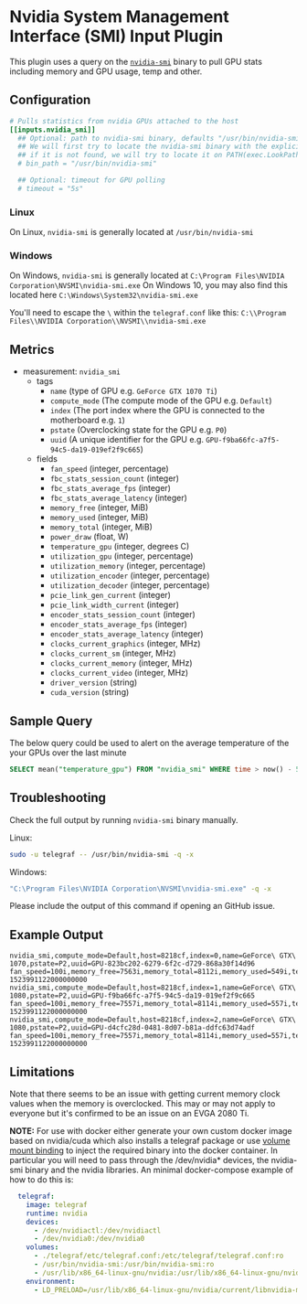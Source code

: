 # Nvidia System Management Interface (SMI) Input Plugin

This plugin uses a query on the
[`nvidia-smi`](https://developer.nvidia.com/nvidia-system-management-interface)
binary to pull GPU stats including memory and GPU usage, temp and other.

## Configuration

```toml @sample.conf
# Pulls statistics from nvidia GPUs attached to the host
[[inputs.nvidia_smi]]
  ## Optional: path to nvidia-smi binary, defaults "/usr/bin/nvidia-smi"
  ## We will first try to locate the nvidia-smi binary with the explicitly specified value (or default value), 
  ## if it is not found, we will try to locate it on PATH(exec.LookPath), if it is still not found, an error will be returned
  # bin_path = "/usr/bin/nvidia-smi"

  ## Optional: timeout for GPU polling
  # timeout = "5s"
```

### Linux

On Linux, `nvidia-smi` is generally located at `/usr/bin/nvidia-smi`

### Windows

On Windows, `nvidia-smi` is generally located at `C:\Program Files\NVIDIA
Corporation\NVSMI\nvidia-smi.exe` On Windows 10, you may also find this located
here `C:\Windows\System32\nvidia-smi.exe`

You'll need to escape the `\` within the `telegraf.conf` like this: `C:\\Program
Files\\NVIDIA Corporation\\NVSMI\\nvidia-smi.exe`

## Metrics

- measurement: `nvidia_smi`
  - tags
    - `name` (type of GPU e.g. `GeForce GTX 1070 Ti`)
    - `compute_mode` (The compute mode of the GPU e.g. `Default`)
    - `index` (The port index where the GPU is connected to the motherboard e.g. `1`)
    - `pstate` (Overclocking state for the GPU e.g. `P0`)
    - `uuid` (A unique identifier for the GPU e.g. `GPU-f9ba66fc-a7f5-94c5-da19-019ef2f9c665`)
  - fields
    - `fan_speed` (integer, percentage)
    - `fbc_stats_session_count` (integer)
    - `fbc_stats_average_fps` (integer)
    - `fbc_stats_average_latency` (integer)
    - `memory_free` (integer, MiB)
    - `memory_used` (integer, MiB)
    - `memory_total` (integer, MiB)
    - `power_draw` (float, W)
    - `temperature_gpu` (integer, degrees C)
    - `utilization_gpu` (integer, percentage)
    - `utilization_memory` (integer, percentage)
    - `utilization_encoder` (integer, percentage)
    - `utilization_decoder` (integer, percentage)
    - `pcie_link_gen_current` (integer)
    - `pcie_link_width_current` (integer)
    - `encoder_stats_session_count` (integer)
    - `encoder_stats_average_fps` (integer)
    - `encoder_stats_average_latency` (integer)
    - `clocks_current_graphics` (integer, MHz)
    - `clocks_current_sm` (integer, MHz)
    - `clocks_current_memory` (integer, MHz)
    - `clocks_current_video` (integer, MHz)
    - `driver_version` (string)
    - `cuda_version` (string)

## Sample Query

The below query could be used to alert on the average temperature of the your
GPUs over the last minute

```sql
SELECT mean("temperature_gpu") FROM "nvidia_smi" WHERE time > now() - 5m GROUP BY time(1m), "index", "name", "host"
```

## Troubleshooting

Check the full output by running `nvidia-smi` binary manually.

Linux:

```sh
sudo -u telegraf -- /usr/bin/nvidia-smi -q -x
```

Windows:

```sh
"C:\Program Files\NVIDIA Corporation\NVSMI\nvidia-smi.exe" -q -x
```

Please include the output of this command if opening an GitHub issue.

## Example Output

```text
nvidia_smi,compute_mode=Default,host=8218cf,index=0,name=GeForce\ GTX\ 1070,pstate=P2,uuid=GPU-823bc202-6279-6f2c-d729-868a30f14d96 fan_speed=100i,memory_free=7563i,memory_total=8112i,memory_used=549i,temperature_gpu=53i,utilization_gpu=100i,utilization_memory=90i 1523991122000000000
nvidia_smi,compute_mode=Default,host=8218cf,index=1,name=GeForce\ GTX\ 1080,pstate=P2,uuid=GPU-f9ba66fc-a7f5-94c5-da19-019ef2f9c665 fan_speed=100i,memory_free=7557i,memory_total=8114i,memory_used=557i,temperature_gpu=50i,utilization_gpu=100i,utilization_memory=85i 1523991122000000000
nvidia_smi,compute_mode=Default,host=8218cf,index=2,name=GeForce\ GTX\ 1080,pstate=P2,uuid=GPU-d4cfc28d-0481-8d07-b81a-ddfc63d74adf fan_speed=100i,memory_free=7557i,memory_total=8114i,memory_used=557i,temperature_gpu=58i,utilization_gpu=100i,utilization_memory=86i 1523991122000000000
```

## Limitations

Note that there seems to be an issue with getting current memory clock values
when the memory is overclocked.  This may or may not apply to everyone but it's
confirmed to be an issue on an EVGA 2080 Ti.

**NOTE:** For use with docker either generate your own custom docker image based
on nvidia/cuda which also installs a telegraf package or use [volume mount
binding](https://docs.docker.com/storage/bind-mounts/) to inject the required
binary into the docker container. In particular you will need to pass through
the /dev/nvidia* devices, the nvidia-smi binary and the nvidia libraries.
An minimal docker-compose example of how to do this is:

```yaml
  telegraf:
    image: telegraf
    runtime: nvidia
    devices:
      - /dev/nvidiactl:/dev/nvidiactl
      - /dev/nvidia0:/dev/nvidia0
    volumes:
      - ./telegraf/etc/telegraf.conf:/etc/telegraf/telegraf.conf:ro
      - /usr/bin/nvidia-smi:/usr/bin/nvidia-smi:ro
      - /usr/lib/x86_64-linux-gnu/nvidia:/usr/lib/x86_64-linux-gnu/nvidia:ro
    environment:
      - LD_PRELOAD=/usr/lib/x86_64-linux-gnu/nvidia/current/libnvidia-ml.so
```
